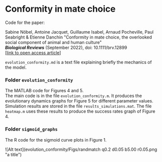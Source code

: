 # Conformity in mate choice
 
Code for the paper:

Sabine Nöbel, Antoine Jacquet, Guillaume Isabel, Arnaud Pocheville, Paul Seabright & Etienne Danchin   "Conformity in mate choice, the overlooked social component of animal and human culture"  
<i>**Biological Reviews**</i> (September 2022), doi: 10.1111/brv.12899  
[<a href="https://doi.org/10.1111/brv.12899">link to open access article</a>]

`evolution_conformity.md` is a text file explaining briefly the mechanics of the model.


### Folder `evolution_conformity`

The MATLAB code for Figures 4 and 5.  
The main code is in the file `evolution_conformity.m`. It produces the evolutionary dynamics graphs for Figure 5 for different parameter values. 
Simulation results are stored in the file `results_simulations.mat`. 
The file `heatmap.m` uses these results to produce the success rates graph of Figure 4.


### Folder `sigmoid_graphs`
The R code for the sigmoid curve plots in Figure 1.


![Alt text](evolution_conformity/Figs/randmatch q0.2 d0.05 b5.00  r0.05.png "a title")
